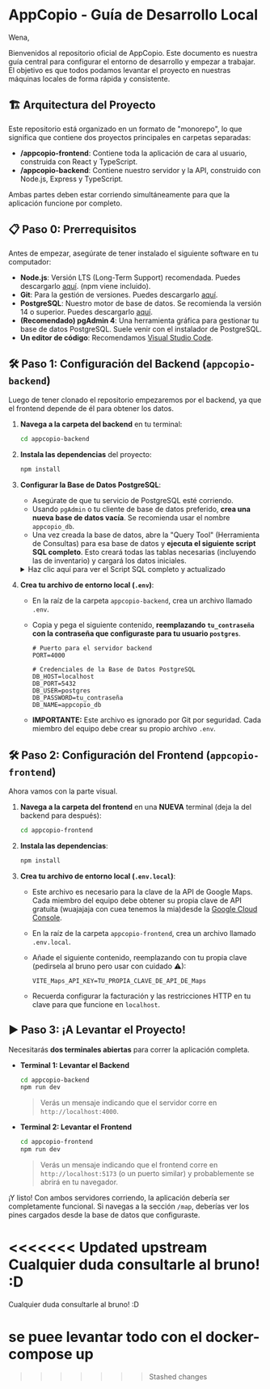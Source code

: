 # AppCopio  - Guía de Desarrollo Local
Wena,

Bienvenidos al repositorio oficial de AppCopio. Este documento es nuestra guía central para configurar el entorno de desarrollo y empezar a trabajar. El objetivo es que todos podamos levantar el proyecto en nuestras máquinas locales de forma rápida y consistente.

## 🏗️ Arquitectura del Proyecto

Este repositorio está organizado en un formato de "monorepo", lo que significa que contiene dos proyectos principales en carpetas separadas:

-   **/appcopio-frontend**: Contiene toda la aplicación de cara al usuario, construida con React y TypeScript.
-   **/appcopio-backend**: Contiene nuestro servidor y la API, construido con Node.js, Express y TypeScript.

Ambas partes deben estar corriendo simultáneamente para que la aplicación funcione por completo.

## 📋 Paso 0: Prerrequisitos

Antes de empezar, asegúrate de tener instalado el siguiente software en tu computador:

-   **Node.js**: Versión LTS (Long-Term Support) recomendada. Puedes descargarlo [aquí](https://nodejs.org/). (npm viene incluido).
-   **Git**: Para la gestión de versiones. Puedes descargarlo [aquí](https://git-scm.com/).
-   **PostgreSQL**: Nuestro motor de base de datos. Se recomienda la versión 14 o superior. Puedes descargarlo [aquí](https://www.postgresql.org/download/).
-   **(Recomendado) pgAdmin 4**: Una herramienta gráfica para gestionar tu base de datos PostgreSQL. Suele venir con el instalador de PostgreSQL.
-   **Un editor de código**: Recomendamos [Visual Studio Code](https://code.visualstudio.com/).

## 🛠️ Paso 1: Configuración del Backend (`appcopio-backend`)


Luego de tener clonado el repositorio empezaremos por el backend, ya que el frontend depende de él para obtener los datos.

1.  **Navega a la carpeta del backend** en tu terminal:
    ```bash
    cd appcopio-backend
    ```

2.  **Instala las dependencias** del proyecto:
    ```bash
    npm install
    ```

3.  **Configurar la Base de Datos PostgreSQL**:
    * Asegúrate de que tu servicio de PostgreSQL esté corriendo.
    * Usando `pgAdmin` o tu cliente de base de datos preferido, **crea una nueva base de datos vacía**. Se recomienda usar el nombre `appcopio_db`.
    * Una vez creada la base de datos, abre la "Query Tool" (Herramienta de Consultas) para esa base de datos y **ejecuta el siguiente script SQL completo**. Esto creará todas las tablas necesarias (incluyendo las de inventario) y cargará los datos iniciales.

    <details>
    <summary>Haz clic aquí para ver el Script SQL completo y actualizado</summary>

    ```sql
    -- Borra las tablas en orden correcto si ya existen para evitar errores de dependencias
    DROP TABLE IF EXISTS CenterInventories;
    DROP TABLE IF EXISTS Products;
    DROP TABLE IF EXISTS Users;
    DROP TABLE IF EXISTS Centers;
    DROP TABLE IF EXISTS Roles;

    -- Tabla para Roles (Equipo de Emergencias, Encargado de Centro)
    CREATE TABLE Roles (
        role_id SERIAL PRIMARY KEY,
        role_name VARCHAR(50) UNIQUE NOT NULL
    );

    INSERT INTO Roles (role_name) VALUES ('Emergencias'), ('Encargado');

    -- Tabla para Centros (Catastro)
    CREATE TABLE Centers (
        center_id VARCHAR(10) PRIMARY KEY,
        name VARCHAR(255) NOT NULL,
        address VARCHAR(255),
        type VARCHAR(50) NOT NULL CHECK (type IN ('Acopio', 'Albergue')),
        capacity INT DEFAULT 0,
        is_active BOOLEAN DEFAULT FALSE,
        latitude DECIMAL(9, 6),
        longitude DECIMAL(9, 6),
        created_at TIMESTAMP WITH TIME ZONE DEFAULT CURRENT_TIMESTAMP,
        updated_at TIMESTAMP WITH TIME ZONE DEFAULT CURRENT_TIMESTAMP
    );

    -- Insertamos algunos centros de ejemplo
    INSERT INTO Centers (center_id, name, address, type, capacity, is_active, latitude, longitude) VALUES
    ('C001', 'Gimnasio Municipal Playa Ancha', 'Av. Playa Ancha 123', 'Albergue', 150, false, -33.036100, -71.606700),
    ('C002', 'Liceo Bicentenario Valparaíso', 'Calle Independencia 456', 'Acopio', 0, true, -33.045800, -71.619700),
    ('C003', 'Sede Vecinal Cerro Cordillera', 'Pasaje Esmeralda 789', 'Acopio', 0, false, -33.039500, -71.628500);

    -- Tabla para Usuarios
    CREATE TABLE Users (
        user_id SERIAL PRIMARY KEY,
        username VARCHAR(100) UNIQUE NOT NULL,
        password_hash VARCHAR(255) NOT NULL,
        email VARCHAR(100) UNIQUE,
        role_id INT NOT NULL,
        center_id VARCHAR(10) REFERENCES Centers(center_id) ON DELETE SET NULL, -- Se conecta con Centros
        created_at TIMESTAMP WITH TIME ZONE DEFAULT CURRENT_TIMESTAMP,
        FOREIGN KEY (role_id) REFERENCES Roles(role_id)
    );

    --Usuarios de ejemplo
    INSERT INTO "Users" (username, password_hash, email, role_id, center_id)
    VALUES 
    ('admin_jrojas', 'temporal123', 'jrojas@admin.cl', 1, NULL),
    ('admin_sofia', 'temporal456', 'sofia@admin.cl', 1, NULL);

    -- Tabla Maestra de Productos/Insumos
    CREATE TABLE Products (
        item_id SERIAL PRIMARY KEY,
        name VARCHAR(255) UNIQUE NOT NULL,
        category VARCHAR(100) NOT NULL,
        description TEXT
    );

    -- Insertamos algunos productos de ejemplo
    INSERT INTO Products (name, category) VALUES
    ('Agua Embotellada 1.5L', 'Alimentos y Bebidas'),
    ('Frazadas (1.5 plazas)', 'Ropa de Cama y Abrigo'),
    ('Pañales para Adultos (Talla M)', 'Higiene Personal'),
    ('Pañales para Niños (Talla G)', 'Higiene Personal'),
    ('Comida para Mascotas (Perro)', 'Mascotas'),
    ('Conservas (Atún, Legumbres)', 'Alimentos y Bebidas');

    -- Tabla de Inventario por Centro (Tabla de Unión)
    CREATE TABLE CenterInventories (
        center_inventory_id SERIAL PRIMARY KEY,
        center_id VARCHAR(10) NOT NULL,
        item_id INT NOT NULL,
        quantity INT NOT NULL CHECK (quantity >= 0),
        last_updated_at TIMESTAMP WITH TIME ZONE DEFAULT CURRENT_TIMESTAMP,
        FOREIGN KEY (center_id) REFERENCES Centers(center_id) ON DELETE CASCADE,
        FOREIGN KEY (item_id) REFERENCES Products(item_id) ON DELETE CASCADE,
        UNIQUE (center_id, item_id)
    );

    -- Insertamos algunos registros de inventario de ejemplo para el centro C002
    INSERT INTO CenterInventories (center_id, item_id, quantity) VALUES
    ('C002', 1, 200),
    ('C002', 2, 150);

    -- tabla Incidencias
    CREATE TABLE "Incidents" (
    incident_id SERIAL PRIMARY KEY,
    description TEXT NOT NULL,
    status VARCHAR(20) NOT NULL DEFAULT 'pendiente', -- 'pendiente', 'aceptada', 'rechazada'
    registered_at TIMESTAMP NOT NULL DEFAULT NOW(),
    resolved_at TIMESTAMP, -- fecha de resolución si está aceptada o rechazada
    resolution_comment TEXT, -- justificación si fue rechazada
    resolved_by INTEGER REFERENCES "Users"(user_id), -- quién resolvió la incidencia
    center_id VARCHAR(10) NOT NULL REFERENCES "Centers"(center_id),
    assigned_to INTEGER REFERENCES "Users"(user_id) -- puede estar vacío inicialmente
    );


    -- Insertamos una incicdencia de ejempo para el centro C002
    INSERT INTO "Incidents" (description,status,registered_at,center_id,assigned_to) VALUES 
    ('Falta urgente de agua potable para 50 personas','pendiente',NOW(),'C001', NULL);


    SELECT 'Todas las tablas han sido creadas e inicializadas con éxito!' as status;
    ```
    </details>

4.  **Crea tu archivo de entorno local (`.env`)**:
    * En la raíz de la carpeta `appcopio-backend`, crea un archivo llamado `.env`.
    * Copia y pega el siguiente contenido, **reemplazando `tu_contraseña` con la contraseña que configuraste para tu usuario `postgres`**.

        ```env
        # Puerto para el servidor backend
        PORT=4000

        # Credenciales de la Base de Datos PostgreSQL
        DB_HOST=localhost
        DB_PORT=5432
        DB_USER=postgres
        DB_PASSWORD=tu_contraseña
        DB_NAME=appcopio_db
        ```
    * **IMPORTANTE:** Este archivo es ignorado por Git por seguridad. Cada miembro del equipo debe crear su propio archivo `.env`.

## 🛠️ Paso 2: Configuración del Frontend (`appcopio-frontend`)

Ahora vamos con la parte visual.

1.  **Navega a la carpeta del frontend** en una **NUEVA** terminal (deja la del backend para después):
    ```bash
    cd appcopio-frontend
    ```
2.  **Instala las dependencias**:
    ```bash
    npm install
    ```
3.  **Crea tu archivo de entorno local (`.env.local`)**:
    * Este archivo es necesario para la clave de la API de Google Maps. Cada miembro del equipo debe obtener su propia clave de API gratuita (wuajajaja con cuea tenemos la mia)desde la [Google Cloud Console](https://console.cloud.google.com/).
    * En la raíz de la carpeta `appcopio-frontend`, crea un archivo llamado `.env.local`.
    * Añade el siguiente contenido, reemplazando con tu propia clave (pedirsela al bruno pero usar con cuidado ⚠):

        ```env
        VITE_Maps_API_KEY=TU_PROPIA_CLAVE_DE_API_DE_Maps
        ```
    * Recuerda configurar la facturación y las restricciones HTTP en tu clave para que funcione en `localhost`.

## ▶️ Paso 3: ¡A Levantar el Proyecto!

Necesitarás **dos terminales abiertas** para correr la aplicación completa.

* **Terminal 1: Levantar el Backend**
    ```bash
    cd appcopio-backend
    npm run dev
    ```
    > Verás un mensaje indicando que el servidor corre en `http://localhost:4000`.

* **Terminal 2: Levantar el Frontend**
    ```bash
    cd appcopio-frontend
    npm run dev
    ```
    > Verás un mensaje indicando que el frontend corre en `http://localhost:5173` (o un puerto similar) y probablemente se abrirá en tu navegador.

¡Y listo! Con ambos servidores corriendo, la aplicación debería ser completamente funcional. Si navegas a la sección `/map`, deberías ver los pines cargados desde la base de datos que configuraste.

<<<<<<< Updated upstream
Cualquier duda consultarle al bruno! :D
=======
Cualquier duda consultarle al bruno! :D

# se puee levantar todo con el docker-compose up
>>>>>>> Stashed changes
